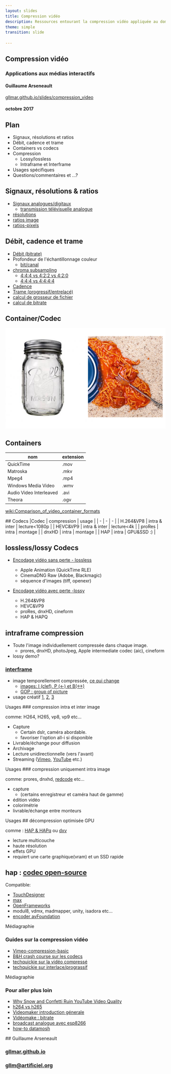 ```yaml
---
layout: slides
title: Compression vidéo
description: Ressources entourant la compression vidéo appliquée au domaine des médias interactifs   
theme: simple
transition: slide

---
```



<section data-markdown>

##  Compression vidéo
### Applications aux médias interactifs  

#### Guillaume Arseneault 

[gllmar.github.io/slides/compression_video](/slides/compression_video/#/)

#### octobre 2017

</section>


<section data-markdown>

## Plan

* Signaux, résolutions et ratios
* Débit, cadence et trame
* Containers vs codecs
* Compression 
	* Lossy/lossless
	* Intraframe et Interframe
* Usages spécifiques
* Questions/commentaires et ...? 

</section>

<section data-markdown>

## Signaux, résolutions & ratios

* [Signaux analogues/digitaux](https://en.wikipedia.org/wiki/Video#Analog_video)
	* [transmission télévisuelle analogue](https://en.wikipedia.org/wiki/Analog_television)
* [résolutions](https://en.wikipedia.org/wiki/Computer_display_standard#/media/File:Vector_Video_Standards2.svg)
* [ratios image](https://en.wikipedia.org/wiki/Display_aspect_ratio)
* [ratios-pixels](https://en.wikipedia.org/wiki/Pixel_aspect_ratio)

</section>

<section data-markdown>

## Débit, cadence et trame

* [Débit (bitrate)](https://en.wikipedia.org/wiki/Bit_rate#Video) 
* Profondeur de l'échantillonnage couleur 
	* [bit/canal](https://en.wikipedia.org/wiki/Color_depth)  
* [chroma subsampling](https://en.wikipedia.org/wiki/Chroma_subsampling#Sampling_systems_and_ratios) 
	* [4:4:4 vs 4:2:2 vs 4:2:0](https://upload.wikimedia.org/wikipedia/commons/0/06/Colorcomp.jpg)
	* [4:4:4 vs 4:4:4:4](https://en.wikipedia.org/wiki/Alpha_compositing)
* [Cadence](https://frames-per-second.appspot.com) 
* [Trame (progressif/entrelacé)](https://web.archive.org/web/20140222010640/http://neuron2.net/LVG/interlacing.html)
* [calcul de grosseur de fichier](https://toolstud.io/video/filesize.php?imagewidth=1920&imageheight=1080&framerate=29.97&timeduration=60&timeunit=seconds)
* [calcul de bitrate](https://toolstud.io/video/bitrate.php?imagewidth=1&imageheight=1&colordepth=24&framerate=29.97)

</section>



<section data-markdown>

## Container/Codec

![container codec](assets/container-codec.png)

</section>

<section data-markdown>

## Containers

| nom | extension |
| -	| -|
| QuickTime | .mov |
| Matroska  | .mkv |
| Mpeg4		| .mp4 |
| Windows Media Video | .wmv |
| Audio Video Interleaved | .avi |
| Theora 	| .ogv |

[wiki:Comparison_of_video_container_formats](https://en.wikipedia.org/wiki/Comparison_of_video_container_formats)

</section>


<section data-markdown>
## Codecs
|Codec 				| compression		| usage 		|	 
| - 				|	-				|	 - 			|	
| H.264&VP8			|	intra & inter	| lecture<1080p 	|
| HEVC&VP9			|	intra & inter   | lecture<4k  	|
| proRes 			|	intra			| montage 		|
| dnxHD				|	intra 			| montage 		|
| HAP				|	intra 		 	| GPU&SSD :)	 |


</section>


<section data-markdown>

## lossless/lossy Codecs

* [Encodage vidéo sans perte - lossless](https://en.wikipedia.org/wiki/List_of_codecs#Lossless_video_compression)
	* Apple Animation (QuickTime RLE)
	* CinemaDNG Raw (Adobe, Blackmagic)
	* séquence d'images (tiff, openexr)

*  [Encodage vidéo avec perte -lossy](https://en.wikipedia.org/wiki/List_of_codecs#Lossy_compression_2)
	* H.264&VP8
	* HEVC&VP9
	* proRes, dnxHD, cineform		
	* HAP & HAPQ		

</section>


<section data-markdown>

## intraframe compression

* Toute l'image individuellement compressée dans chaque image.
	* prores, dnxHD, photoJpeg, Apple intermediate codec (aic), cineform 	
* lossy demo? 

</section>	

<section data-markdown>

### [interframe](https://en.wikipedia.org/wiki/Inter_frame)
* image temporellement compressée, [ce qui change](http://dvd-hq.info/data_compression_3.php)
	* [images: I (clef), P (<-) et B(<->)](https://en.wikipedia.org/wiki/Video_compression_picture_types)
	* [GOP : group of picture](https://en.wikipedia.org/wiki/Inter_frame#/media/File:IPB_images_sequence.png)
* usage créatif [1](https://www.youtube.com/watch?v=rMSsw4CZvKg), [2](https://www.youtube.com/watch?v=rSmEOk5AiN0), [3](https://www.youtube.com/watch?v=dNa0-xrKi3Q)

</section>	


<section data-markdown>
Usages 
### compression intra et inter image

comme: H264, H265, vp8, vp9 etc...

* Capture 
	* Certain dslr, caméra abordable.
	* favoriser l'option all-i si disponible
* Livrable/échange pour diffusion
* Archivage
* Lecture unidirectionnelle (vers l'avant)
* Streaming ([Vimeo](https://vimeo.com/help/compression), [YouTube](https://support.google.com/youtube/answer/1722171?hl=en) etc.)

</section>	


<section data-markdown>
Usages 
### compression uniquement intra image

comme: prores, dnxhd, [redcode](http://www.red.com/learn/red-101/redcode-file-format) etc...

* capture 
	* (certains enregistreur et caméra haut de gamme)
* édition vidéo
* colorimétrie
* livrable/échange entre monteurs

</section>	




<section data-markdown>
Usages
## décompression optimisée GPU

comme : [HAP & HAPq](http://vdmx.vidvox.net/blog/hap) ou [dxv](https://resolume.com/software/codec)

* lecture multicouche 
* haute résolution 
* effets GPU 
* requiert une carte graphique(vram) et un SSD rapide


</section>	

<section data-markdown>

## hap : [codec open-source](https://github.com/Vidvox/hap)

Compatible:
* [TouchDesigner](http://www.derivative.ca/wiki088/index.php?title=Hap)
* [max](https://cycling74.com/forums/announcing-hap-video-engine/)
* [OpenFrameworks](https://github.com/bangnoise/ofxHapPlayer)
* modul8, vdmx, madmapper, unity, isadora etc...
* [encoder avFoundation](https://github.com/Vidvox/hap-in-avfoundation/releases) 
</section>	

<section data-markdown>
Médiagraphie

### Guides sur la compression vidéo

* [Vimeo-compression-basic](https://vimeo.com/blog/post/video-compression-basics)
* [B&H crash course sur les codecs](https://www.youtube.com/watch?v=sisvOeZItb0)
* [techquickie sur la vidéo compressé](https://www.youtube.com/watch?v=qbGQBT2Vwvc)
* [techquickie sur interlace/prograssif](https://www.youtube.com/watch?v=H_o5h5SK_70)

</section>


<section data-markdown>

Médiagraphie

### Pour aller plus loin

* [Why Snow and Confetti Ruin YouTube Video Quality](https://www.youtube.com/watch?v=r6Rp-uo6HmI)
* [h264 vs h265](https://www.youtube.com/watch?v=Fawcboio6g4)
* [Videomaker introduction génerale](https://www.youtube.com/watch?v=fLlkgTRZSzc)
* [Vidéomake : bitrate ](https://www.youtube.com/watch?v=QOn-9anLFxA)
* [broadcast analogue avec esp8266](https://www.youtube.com/watch?v=SSiRkpgwVKY)
* [how-to datamosh](https://www.youtube.com/watch?v=tYytVzbPky8)

</section>



<section data-markdown>
## Guillaume Arseneault

### [gllmar.github.io](http://www.gllmar.github.io)

### [gllm@artificiel.org](mailto:guillaume@artificiel.org)

</section>




